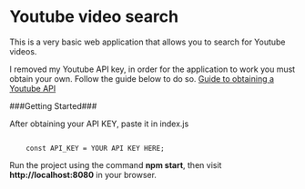 # Youtube video search

This is a very basic web application that allows you to search for Youtube videos.

I removed my Youtube API key, in order for the application to work you must obtain your own.
Follow the guide below to do so.
[Guide to obtaining a Youtube API](http://help.dimsemenov.com/kb/wordpress-royalslider-tutorials/wp-how-to-get-youtube-api-key)

###Getting Started###

After obtaining your API KEY, paste it in index.js

```

    const API_KEY = YOUR API KEY HERE;

```

Run the project using the command **npm start**, then visit **http://localhost:8080** in your browser.
